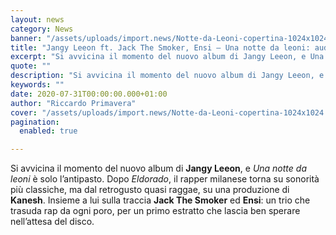 ```yaml
---
layout: news
category: News
banner: "/assets/uploads/import.news/Notte-da-Leoni-copertina-1024x1024.jpeg"
title: "Jangy Leeon ft. Jack The Smoker, Ensi – Una notte da leoni: audio"
excerpt: "Si avvicina il momento del nuovo album di Jangy Leeon, e Una notte da leoni è solo l’antipasto. Dopo Eldorado, il rapper milanese torna su sonorità più classiche, ma dal retrogusto quasi raggae, su una produzione di Kanesh. Insieme a lui sulla traccia Jack The Smoker ed Ensi: un trio che trasuda rap da ogni [&hellip"
quote: ""
description: "Si avvicina il momento del nuovo album di Jangy Leeon, e Una notte da leoni è solo l’antipasto. Dopo Eldorado, il rapper milanese torna su sonorità più classiche, ma dal retrogusto quasi raggae, su una produzione di Kanesh. Insieme a lui sulla traccia Jack The Smoker ed Ensi: un trio che trasuda rap da ogni [&hellip"
keywords: ""
date: 2020-07-31T00:00:00.000+01:00
author: "Riccardo Primavera"
cover: "/assets/uploads/import.news/Notte-da-Leoni-copertina-1024x1024.jpeg"
pagination:
  enabled: true

---
```


Si avvicina il momento del nuovo album di **Jangy Leeon**, e _Una notte da leoni_ è solo l’antipasto. Dopo _Eldorado_, il rapper milanese torna su sonorità più classiche, ma dal retrogusto quasi raggae, su una produzione di **Kanesh**. Insieme a lui sulla traccia **Jack The Smoker** ed **Ensi**: un trio che trasuda rap da ogni poro, per un primo estratto che lascia ben sperare nell’attesa del disco.